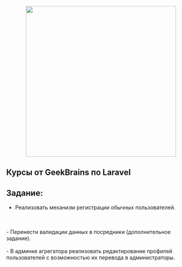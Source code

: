 <p align="center"><a href="https://laravel.com" target="_blank"><img src="https://raw.githubusercontent.com/laravel/art/master/logo-lockup/5%20SVG/2%20CMYK/1%20Full%20Color/laravel-logolockup-cmyk-red.svg" width="400"></a></p>

## Курсы от GeekBrains по Laravel

Задание:
<br>
---
- Реализовать механизм регистрации обычных пользователей.
<br>
<br>
- Перенести валидации данных в посредники (дополнительное задание).
<br>
<br>
- В админке агрегатора реализовать редактирование профилей пользователей с возможностью их перевода в администраторы.
<br>